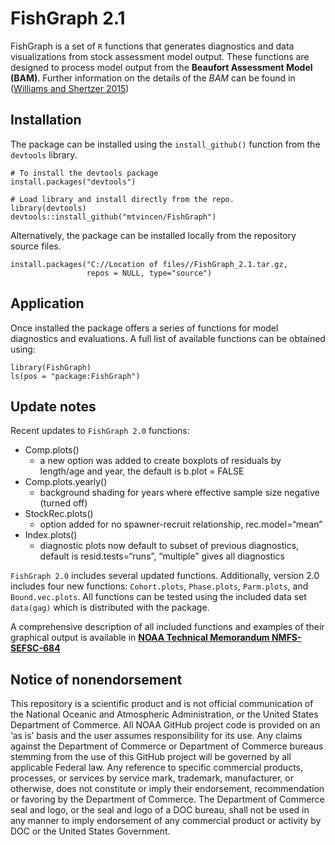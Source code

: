<!-- README.md is generated from README.Rmd. Please edit that file -->

FishGraph 2.1
=============

FishGraph is a set of `R` functions that generates diagnostics and data
visualizations from stock assessment model output. These functions are
designed to process model output from the **Beaufort Assessment Model
(BAM)**. Further information on the details of the *BAM* can be found in
([Williams and Shertzer
2015](http://docs.lib.noaa.gov/noaa_documents/NMFS/SEFSC/TM_NMFS_SEFSC/NMFS_SEFSC_TM_671.pdf))

Installation
------------

The package can be installed using the `install_github()` function from
the `devtools` library.

    # To install the devtools package
    install.packages("devtools")

    # Load library and install directly from the repo.
    library(devtools)
    devtools::install_github("mtvincen/FishGraph")

Alternatively, the package can be installed locally from the repository
source files.

    install.packages("C://Location of files//FishGraph_2.1.tar.gz, 
                     repos = NULL, type="source")

Application
-----------

Once installed the package offers a series of functions for model
diagnostics and evaluations. A full list of available functions can be
obtained using:

    library(FishGraph)
    ls(pos = "package:FishGraph")

Update notes
------------

Recent updates to `FishGraph 2.0` functions:

-   Comp.plots()
    -   a new option was added to create boxplots of residuals by
        length/age and year, the default is b.plot = FALSE
-   Comp.plots.yearly()
    -   background shading for years where effective sample size
        negative (turned off)
-   StockRec.plots()
    -   option added for no spawner-recruit relationship,
        rec.model=“mean”
-   Index.plots()
    -   diagnostic plots now default to subset of previous diagnostics,
        default is resid.tests=“runs”, “multiple” gives all diagnostics

`FishGraph 2.0` includes several updated functions. Additionally,
version 2.0 includes four new functions: `Cohort.plots`, `Phase.plots`,
`Parm.plots`, and `Bound.vec.plots`. All functions can be tested using
the included data set `data(gag)` which is distributed with the package.

A comprehensive description of all included functions and examples of
their graphical output is available in [**NOAA Technical Memorandum
NMFS-SEFSC-684**](https://repository.library.noaa.gov/view/noaa/5248)

Notice of nonendorsement
------------------------

This repository is a scientific product and is not official
communication of the National Oceanic and Atmospheric Administration, or
the United States Department of Commerce. All NOAA GitHub project code
is provided on an ‘as is’ basis and the user assumes responsibility for
its use. Any claims against the Department of Commerce or Department of
Commerce bureaus stemming from the use of this GitHub project will be
governed by all applicable Federal law. Any reference to specific
commercial products, processes, or services by service mark, trademark,
manufacturer, or otherwise, does not constitute or imply their
endorsement, recommendation or favoring by the Department of Commerce.
The Department of Commerce seal and logo, or the seal and logo of a DOC
bureau, shall not be used in any manner to imply endorsement of any
commercial product or activity by DOC or the United States Government.
